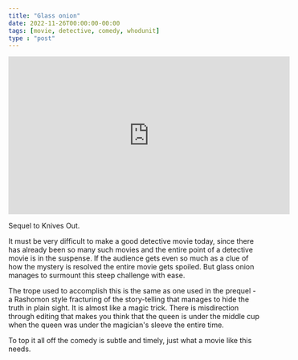 ```yaml
---
title: "Glass onion"
date: 2022-11-26T00:00:00-00:00
tags: [movie, detective, comedy, whodunit]
type : "post"
---
```


<iframe width="560" height="315" src="https://www.youtube.com/embed/gj5ibYSz8C0" title="YouTube video player" frameborder="0" allow="accelerometer; autoplay; clipboard-write; encrypted-media; gyroscope; picture-in-picture" allowfullscreen></iframe>

Sequel to Knives Out.

It must be very difficult to make a good detective movie today, since there has already been so many such movies and the entire point of a detective movie is in the suspense. If the audience gets even so much as a clue of how the mystery is resolved the entire movie gets spoiled. But glass onion manages to surmount this steep challenge with ease.

The trope used to accomplish this is the same as one used in the prequel - a Rashomon style fracturing of the story-telling that manages to hide the truth in plain sight. It is almost like a magic trick. There is misdirection through editing that makes you think that the queen is under the middle cup when the queen was under the magician's sleeve the entire time. 

To top it all off the comedy is subtle and timely, just what a movie like this needs.

